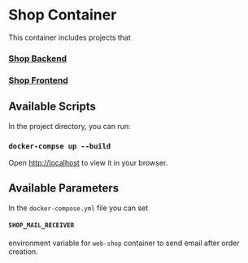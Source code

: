 # Shop Container

This container includes projects that

### [Shop Backend](https://github.com/mismanc/shop-back)

### [Shop Frontend](https://github.com/mismanc/shop-front)

## Available Scripts

In the project directory, you can run:

### `docker-compse up --build`

Open [http://localhost](http://localhost) to view it in your browser.

## Available Parameters

In the `docker-compose.yml` file you can set 

#### `SHOP_MAIL_RECEIVER`

environment variable for `web-shop` container to send email after order creation.
